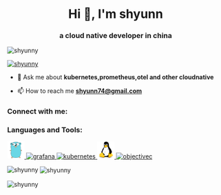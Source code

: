 <h1 align="center">Hi 👋, I'm shyunn</h1>
<h3 align="center">a cloud native developer in china</h3>

<p align="left"> <img src="https://komarev.com/ghpvc/?username=shyunny&label=Profile%20views&color=0e75b6&style=flat" alt="shyunny" /> </p>

<p align="left"> <a href="https://github.com/ryo-ma/github-profile-trophy"><img src="https://github-profile-trophy.vercel.app/?username=shyunny" alt="shyunny" /></a> </p>

- 💬 Ask me about **kubernetes,prometheus,otel and other cloudnative**

- 📫 How to reach me **shyunn74@gmail.com**

<h3 align="left">Connect with me:</h3>
<p align="left">
</p>

<h3 align="left">Languages and Tools:</h3>
<p align="left"> <a href="https://golang.org" target="_blank" rel="noreferrer"> <img src="https://raw.githubusercontent.com/devicons/devicon/master/icons/go/go-original.svg" alt="go" width="40" height="40"/> </a> <a href="https://grafana.com" target="_blank" rel="noreferrer"> <img src="https://www.vectorlogo.zone/logos/grafana/grafana-icon.svg" alt="grafana" width="40" height="40"/> </a> <a href="https://kubernetes.io" target="_blank" rel="noreferrer"> <img src="https://www.vectorlogo.zone/logos/kubernetes/kubernetes-icon.svg" alt="kubernetes" width="40" height="40"/> </a> <a href="https://www.linux.org/" target="_blank" rel="noreferrer"> <img src="https://raw.githubusercontent.com/devicons/devicon/master/icons/linux/linux-original.svg" alt="linux" width="40" height="40"/> </a> <a href="https://developer.apple.com/library/archive/documentation/Cocoa/Conceptual/ProgrammingWithObjectiveC/Introduction/Introduction.html" target="_blank" rel="noreferrer"> <img src="https://www.vectorlogo.zone/logos/apple_objectivec/apple_objectivec-icon.svg" alt="objectivec" width="40" height="40"/> </a> </p>

<p><img align="left" src="https://github-readme-stats.vercel.app/api/top-langs?username=shyunny&show_icons=true&locale=en&layout=compact" alt="shyunny" /></p>

<p>&nbsp;<img align="center" src="https://github-readme-stats.vercel.app/api?username=shyunny&show_icons=true&locale=en" alt="shyunny" /></p>

<p><img align="center" src="https://github-readme-streak-stats.herokuapp.com/?user=shyunny&" alt="shyunny" /></p>
